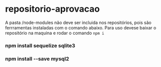 # repositorio-aprovacao

A pasta /node-modules não deve ser incluida nos repositórios, pois são ferrramentas instaladas com o comando abaixo.
Para uso devese baixar o repositório na maquina e rodar o comando 
`npm i`


### npm install sequelize sqlite3

### npm install --save mysql2